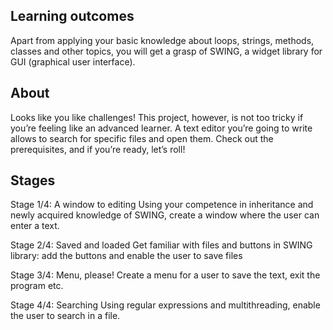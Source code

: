 
## Learning outcomes

Apart from applying your basic knowledge about loops, strings, methods, classes and other topics, you will get a grasp of SWING, a widget library for GUI (graphical user interface).

## About

Looks like you like challenges! This project, however, is not too tricky if you’re feeling like an advanced learner. A text editor you’re going to write allows to search for specific files and open them. Check out the prerequisites, and if you’re ready, let’s roll!

## Stages

Stage 1/4: A window to editing
Using your competence in inheritance and newly acquired knowledge of SWING, create a window where the user can enter a text.

Stage 2/4: Saved and loaded
Get familiar with files and buttons in SWING library: add the buttons and enable the user to save files

Stage 3/4: Menu, please!
Create a menu for a user to save the text, exit the program etc.

Stage 4/4: Searching
Using regular expressions and multithreading, enable the user to search in a file. 
